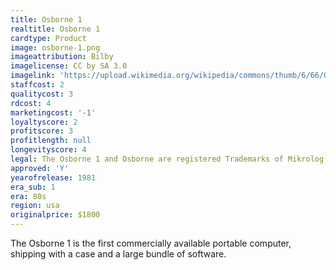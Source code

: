 ```yaml
---
title: Osborne 1
realtitle: Osborne 1
cardtype: Product
image: osborne-1.png
imageattribution: Bilby
imagelicense: CC by SA 3.0
imagelink: 'https://upload.wikimedia.org/wikipedia/commons/thumb/6/66/Osborne_1_open.jpg/800px-Osborne_1_open.jpg'
staffcost: 2
qualitycost: 3
rdcost: 4
marketingcost: '-1'
loyaltyscore: 2
profitscore: 3
profitlength: null
longevityscore: 4
legal: The Osborne 1 and Osborne are registered Trademarks of Mikrolog Ltd
approved: 'Y'
yearofrelease: 1981
era_sub: 1
era: 80s
region: usa
originalprice: $1800
---
```


The Osborne 1 is the first commercially available portable computer, shipping with a case and a large bundle of software.
